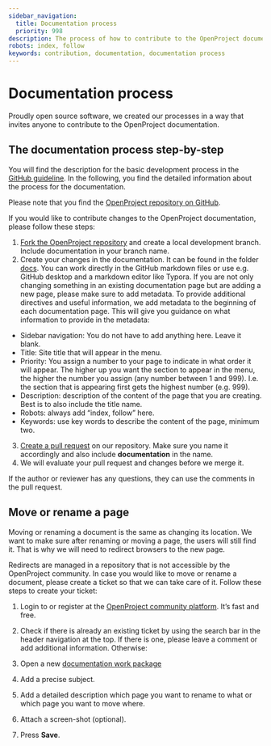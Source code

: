 ```yaml
---
sidebar_navigation:
  title: Documentation process
  priority: 998
description: The process of how to contribute to the OpenProject documentation
robots: index, follow
keywords: contribution, documentation, documentation process
---
```


# Documentation process

Proudly open source software, we created our processes in a way that invites anyone to contribute to the OpenProject documentation.

## The documentation process step-by-step

You will find the description for the basic development process in the [GitHub guideline](../../git-workflow/#development-at-github). In the following, you find the detailed information about the process for the documentation.

Please note that you find  the [OpenProject repository on GitHub](https://github.com/opf/openproject).

If you would like to contribute changes to the OpenProject documentation, please follow these steps:

1. [Fork the OpenProject repository](../../../development/git-workflow/#fork-openproject) and create a local development branch. Include documentation in your branch name.
2. Create your changes in the documentation. It can be found in the folder [docs](https://github.com/opf/openproject/tree/dev/docs). You can work directly in the GitHub markdown files or use e.g. GitHub desktop and a markdown editor like Typora.
   If you are not only changing something in an existing documentation page but are adding a new page, please make sure to add metadata. To provide additional directives and useful information, we add metadata to the beginning of each documentation page. This will give you guidance on what information to provide in the metadata: 
  - Sidebar navigation: You do not have to add anything here. Leave it blank.
  - Title: Site title that will appear in the menu.
  - Priority: You assign a number to your page to indicate in what order it will appear. The higher up you want the section to appear in the menu, the higher the number you assign (any number between 1 and 999). I.e. the section that is appearing first gets the highest number (e.g. 999).
  - Description: description of the content of the page that you are creating. Best is to also include the title name.
  - Robots: always add “index, follow” here.
  - Keywords: use key words to describe the content of the page, minimum two. 
3. [Create a pull request](../../../development/git-workflow/#create-a-pull-request) on our repository. Make sure you name it accordingly and also include **documentation** in the name.
4. We will evaluate your pull request and changes before we merge it.

If the author or reviewer has any questions, they can use the comments in the pull request.



## Move or rename a page

Moving or renaming a document is the same as changing its location. We want to make sure after renaming or moving a page, the users will still find it. That is why we will need to redirect browsers to the new page. 

Redirects are managed in a repository that is not accessible by the OpenProject community. In case you would like to move or rename a document, please create a ticket so that we can take care of it. Follow these steps to create your ticket:

1. Login to or register at the [OpenProject community platform](https://community.openproject.org/login). It’s fast and free.

2. Check if there is already an existing ticket by using the search bar in the header navigation at the top. If there is one, please leave a comment or add additional information. Otherwise:

3. Open a new [documentation work package](https://community.openproject.org/projects/openproject/work_packages/new?type=69)

4. Add a precise subject.

5. Add a detailed description which page you want to rename to what or which page you want to move where.

6. Attach a screen-shot (optional).

7. Press **Save**.

